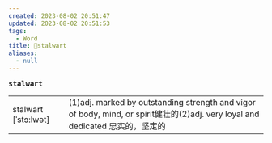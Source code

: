```yaml
---
created: 2023-08-02 20:51:47
updated: 2023-08-02 20:51:53
tags:
  - Word
title: 📖stalwart
aliases:
  - null
---
```


<pre><strong>stalwart</strong></pre>
|   |   |
|---|---|
|stalwart [ˈstɔ:lwət]|(1)adj. marked by outstanding strength and vigor of body, mind, or spirit健壮的(2)adj. very loyal and dedicated 忠实的，坚定的|